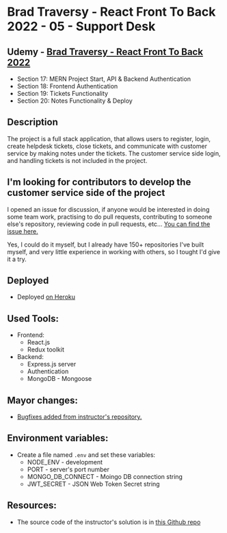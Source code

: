 # Brad Traversy - React Front To Back 2022 - 05 - Support Desk

## Udemy - [Brad Traversy - React Front To Back 2022](https://www.udemy.com/course/react-front-to-back-2022/)

-   Section 17: MERN Project Start, API & Backend Authentication
-   Section 18: Frontend Authentication
-   Section 19: Tickets Functionality
-   Section 20: Notes Functionality & Deploy

## Description

The project is a full stack application, that allows users to register, login, create helpdesk tickets, close tickets, and communicate with customer service by making notes under the tickets.
The customer service side login, and handling tickets is not included in the project.

## I'm looking for contributors to develop the customer service side of the project

I opened an issue for discussion, if anyone would be interested in doing some team work, practising to do pull requests, contributing to someone else's repository, reviewing code in pull requests, etc...
[You can find the issue here.](https://github.com/ArpadGBondor/Brad_Traversy-React_Front_To_Back_2022-05-Support_Desk/issues/1)

Yes, I could do it myself, but I already have 150+ repositories I've built myself, and very little experience in working with others, so I tought I'd give it a try.

## Deployed

-   Deployed [on Heroku](https://gabriel-support-ticket.herokuapp.com/)

## Used Tools:

-   Frontend:
    -   React.js
    -   Redux toolkit
-   Backend:
    -   Express.js server
    -   Authentication
    -   MongoDB - Mongoose

## Mayor changes:

-   [Bugfixes added from instructor's repository.](https://github.com/ArpadGBondor/Brad_Traversy-React_Front_To_Back_2022-05-Support_Desk/issues/3)

## Environment variables:

-   Create a file named `.env` and set these variables:
    -   NODE_ENV - development
    -   PORT - server's port number
    -   MONGO_DB_CONNECT - Moingo DB connection string
    -   JWT_SECRET - JSON Web Token Secret string

## Resources:

-   The source code of the instructor's solution is in [this Github repo](https://github.com/bradtraversy/support-desk)
